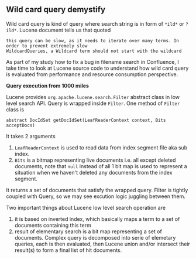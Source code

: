 ## Wild card query demystify

Wild card query is kind of query where search string is in form of `*ild*` or `?ild*`. Lucene document tells us that quoted

    this query can be slow, as it needs to iterate over many terms. In order to prevent extremely slow
    WildcardQueries, a Wildcard term should not start with the wildcard

As part of my study how to fix a bug in filename search in Confluence, I take time to look at Lucene source code to understand how wild card query is evaluated from performance and resource consumption perspective.

**Query execution from 1000 miles**

Lucene provides `org.apache.lucene.search.Filter` abstract class in low level search API. Query is wrapped inside  `Filter`. One method of `Filter` class is

    abstract DocIdSet getDocIdSet(LeafReaderContext context, Bits acceptDocs)

It takes 2 arguments 

1. `LeafReaderContext` is used to read data from index segment file aka sub index.
2. `Bits` is a bitmap representing live documents i.e. all except deleted documents, note that `null` instead of all 1 bit map is used to represent a situation when we haven't deleted any documents from the index segment. 

It returns a set of documents that satisfy the wrapped query. Filter is tightly coupled with Query, so we may see excution logic juggling between them. 

Two important things about Lucene low level search operation are

1. it is based on inverted index, which basically maps a term to a set of documents containing this term
2. result of elementary search is a bit map representing a set of documents. Complex query is decomposed into serie of elemetary queries, each is then evaluated, then Lucene union and/or intersect their result(s) to form a final list of hit documents.
 


